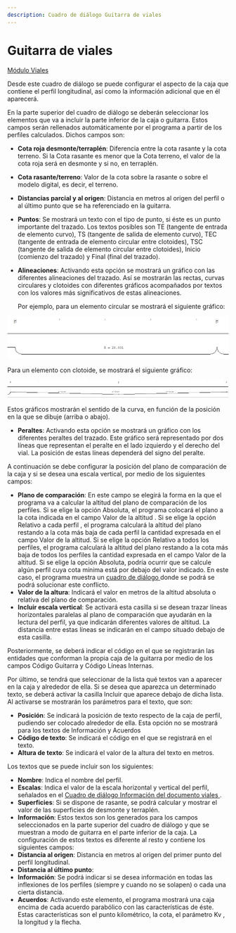 ```yaml
---
description: Cuadro de diálogo Guitarra de viales
---
```


# Guitarra de viales

[Módulo Viales](../)

Desde este cuadro de diálogo se puede configurar el aspecto de la caja que contiene el perfil longitudinal, así como la información adicional que en él aparecerá.

En la parte superior del cuadro de diálogo se deberán seleccionar los elementos que va a incluir la parte inferior de la caja o guitarra. Estos campos serán rellenados automáticamente por el programa a partir de los perfiles calculados. Dichos campos son:

* **Cota roja desmonte/terraplén**: Diferencia entre la cota rasante y la cota terreno. Si la Cota rasante es menor que la Cota terreno, el valor de la cota roja será en desmonte y si no, en terraplén.
* **Cota rasante/terreno**: Valor de la cota sobre la rasante o sobre el modelo digital, es decir, el terreno.
* **Distancias parcial y al origen**: Distancia en metros al origen del perfil o al último punto que se ha referenciado en la guitarra.
* **Puntos**: Se mostrará un texto con el tipo de punto, si éste es un punto importante del trazado. Los textos posibles son TE \(tangente de entrada de elemento curvo\), TS \(tangente de salida de elemento curvo\), TEC \(tangente de entrada de elemento circular entre clotoides\), TSC \(tangente de salida de elemento circular entre clotoides\), Inicio \(comienzo del trazado\) y Final \(final del trazado\).
* **Alineaciones**: Activando esta opción se mostrará un gráfico con las diferentes alineaciones del trazado. Así se mostrarán las rectas, curvas circulares y clotoides con diferentes gráficos acompañados por textos con los valores más significativos de estas alineaciones.

   Por ejemplo, para un elemento circular se mostrará el siguiente gráfico:

![](../../../.gitbook/assets/curva-circular-en-guitarra.jpg)

 Para un elemento con clotoide, se mostrará el siguiente gráfico:

![](../../../.gitbook/assets/curva-con-clotoide-en-guitarra.jpg)

 Estos gráficos mostrarán el sentido de la curva, en función de la posición en la que se dibuje \(arriba o abajo\).

* **Peraltes**: Activando esta opción se mostrará un gráfico con los diferentes peraltes del trazado. Este gráfico será representado por dos líneas que representan el peralte en el lado izquierdo y el derecho del vial. La posición de estas líneas dependerá del signo del peralte.

A continuación se debe configurar la posición del plano de comparación de la caja y si se desea una escala vertical, por medio de los siguientes campos:

* **Plano de comparación**: En este campo se elegirá la forma en la que el programa va a calcular la altitud del plano de comparación de los perfiles. Si se elige la opción Absoluta, el programa colocará el plano a la cota indicada en el campo Valor de la altitud . Si se elige la opción Relativo a cada perfil , el programa calculará la altitud del plano restando a la cota más baja de cada perfil la cantidad expresada en el campo Valor de la altitud. Si se elige la opción Relativo a todos los perfiles, el programa calculará la altitud del plano restando a la cota más baja de todos los perfiles la cantidad expresada en el campo Valor de la altitud. Si se elige la opción Absoluta, podría ocurrir que se calcule algún perfil cuya cota mínima está por debajo del valor indicado. En este caso, el programa muestra un [cuadro de diálogo ](../../herramientas-mdt/perfiles/conflicto-con-el-plano-de-comparacion.md)donde se podrá se podrá solucionar este conflicto.
* **Valor de la altura**: Indicará el valor en metros de la altitud absoluta o relativa del plano de comparación.
* **Incluir escala vertical**: Se activará esta casilla si se desean trazar líneas horizontales paralelas al plano de comparación que ayudarán en la lectura del perfil, ya que indicarán diferentes valores de altitud. La distancia entre estas líneas se indicarán en el campo situado debajo de esta casilla.

Posteriormente, se deberá indicar el código en el que se registrarán las entidades que conforman la propia caja de la guitarra por medio de los campos Código Guitarra y Código Líneas Internas.

Por último, se tendrá que seleccionar de la lista qué textos van a aparecer en la caja y alrededor de ella. Si se desea que aparezca un determinado texto, se deberá activar la casilla Incluir que aparece debajo de dicha lista. Al activarse se mostrarán los parámetros para el texto, que son:

* **Posición**: Se indicará la posición de texto respecto de la caja de perfil, pudiendo ser colocado alrededor de ella. Esta opción no se mostrará para los textos de Información y Acuerdos
* **Código de texto**: Se indicará el código en el que se registrará en el texto.
* **Altura de texto**: Se indicará el valor de la altura del texto en metros.

Los textos que se puede incluir son los siguientes:

* **Nombre**: Indica el nombre del perfil.
* **Escalas**: Indica el valor de la escala horizontal y vertical del perfil, señalados en el [Cuadro de diálogo Información del documento viales ](../general/informacion-del-documento-viales.md).
* **Superficies**: Si se dispone de rasante, se podrá calcular y mostrar el valor de las superficies de desmonte y terraplén.
* **Información**: Estos textos son los generados para los campos seleccionados en la parte superior del cuadro de diálogo y que se muestran a modo de guitarra en el parte inferior de la caja. La configuración de estos textos es diferente al resto y contiene los siguientes campos:
* **Distancia al origen**: Distancia en metros al origen del primer punto del perfil longitudinal.
* **Distancia al último punto**:
* **Información**: Se podrá indicar si se desea información en todas las inflexiones de los perfiles \(siempre y cuando no se solapen\) o cada una cierta distancia.
* **Acuerdos**: Activando este elemento, el programa mostrará una caja encima de cada acuerdo parabólico con las características de éste. Estas características son el punto kilométrico, la cota, el parámetro Kv , la longitud y la flecha.

